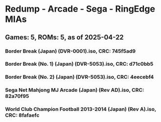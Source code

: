 # Redump - Arcade - Sega - RingEdge MIAs
## Games: 5, ROMs: 5, as of 2025-04-22

### Border Break (Japan) (DVR-0001).iso, CRC: 745f5ad9
### Border Break (No. 1) (Japan) (DVR-5053).iso, CRC: d71c0bb5
### Border Break (No. 2) (Japan) (DVR-5053).iso, CRC: 4eecebf4
### Sega Net Mahjong MJ Arcade (Japan) (Rev AD).iso, CRC: 82a70f95
### World Club Champion Football 2013-2014 (Japan) (Rev A).iso, CRC: 8fafaefc
